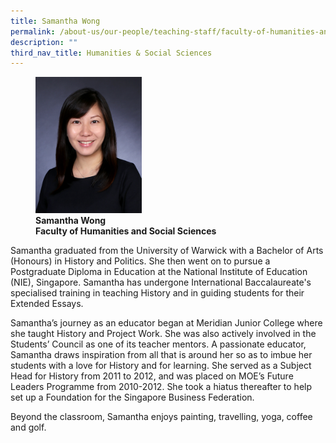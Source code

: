 ```yaml
---
title: Samantha Wong
permalink: /about-us/our-people/teaching-staff/faculty-of-humanities-and-social-sciences/samantha-wong/
description: ""
third_nav_title: Humanities & Social Sciences
---
```

<figure>
<img style="width:40%" src="/images/samanthawong.jpg">
<figcaption> <strong>Samantha Wong<br>
Faculty of Humanities and Social Sciences</strong> </figcaption>
</figure>

Samantha graduated from the University of Warwick with a Bachelor of Arts (Honours) in History and Politics. She then went on to pursue a Postgraduate Diploma in Education at the National Institute of Education (NIE), Singapore. Samantha has undergone International Baccalaureate's specialised training in teaching History and in guiding students for their Extended Essays.

  

Samantha’s journey as an educator began at Meridian Junior College where she taught History and Project Work. She was also actively involved in the Students’ Council as one of its teacher mentors. A passionate educator, Samantha draws inspiration from all that is around her so as to imbue her students with a love for History and for learning. She served as a Subject Head for History from 2011 to 2012, and was placed on MOE’s Future Leaders Programme from 2010-2012. She took a hiatus thereafter to help set up a Foundation for the Singapore Business Federation.

  

Beyond the classroom, Samantha enjoys painting, travelling, yoga, coffee and golf.

